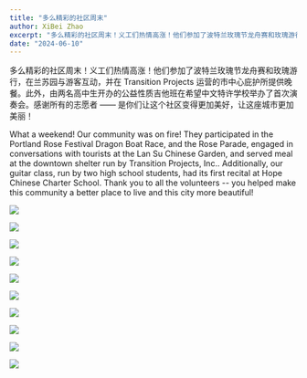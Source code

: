 ```yaml
---
title: "多么精彩的社区周末"
author: XiBei Zhao
excerpt: "多么精彩的社区周末！义工们热情高涨！他们参加了波特兰玫瑰节龙舟赛和玫瑰游行，在兰苏园与游客互动，并在 Transition Projects 运营的市中心庇护所提供晚餐。此外，由两名高中生开办的公益性质吉他班在希望中文特许学校举办了首次演奏会。感谢所有的志愿者 —— 是你们让这个社区变得更加美好，让这座城市更加美丽！"
date: "2024-06-10"
---
```


多么精彩的社区周末！义工们热情高涨！他们参加了波特兰玫瑰节龙舟赛和玫瑰游行，在兰苏园与游客互动，并在 Transition Projects 运营的市中心庇护所提供晚餐。此外，由两名高中生开办的公益性质吉他班在希望中文特许学校举办了首次演奏会。感谢所有的志愿者 —— 是你们让这个社区变得更加美好，让这座城市更加美丽！

What a weekend! Our community was on fire! They participated in the Portland Rose Festival Dragon Boat Race, and the Rose Parade, engaged in conversations with tourists at the Lan Su Chinese Garden, and served meal at the downtown shelter run by Transition Projects, Inc.. Additionally, our guitar class, run by two high school students, had its first recital at Hope Chinese Charter School. Thank you to all the volunteers -- you helped make this community a better place to live and this city more beautiful!

![](https://res.cloudinary.com/dhngj18do/image/upload/f_auto,q_auto/v1/images/448152318_449740881024333_1938320689014832995_n)

![](https://res.cloudinary.com/dhngj18do/image/upload/f_auto,q_auto/v1/images/448116225_449742371024184_8284699417321931279_n_1)

![](https://res.cloudinary.com/dhngj18do/image/upload/f_auto,q_auto/v1/images/448079773_449741094357645_2119690534054210499_n)

![](https://res.cloudinary.com/dhngj18do/image/upload/f_auto,q_auto/v1/images/448234700_449741007690987_8169695183701916539_n_1)

![](https://res.cloudinary.com/dhngj18do/image/upload/f_auto,q_auto/v1/images/448152879_449740864357668_984205621321186204_n)

![](https://res.cloudinary.com/dhngj18do/image/upload/f_auto,q_auto/v1/images/448155954_449741054357649_393049214356364321_n_1)

![](https://res.cloudinary.com/dhngj18do/image/upload/f_auto,q_auto/v1/images/448154379_449740841024337_7478414001679979180_n)

![](https://res.cloudinary.com/dhngj18do/image/upload/f_auto,q_auto/v1/images/448146249_449741021024319_5712397290564841958_n_1)

![](https://res.cloudinary.com/dhngj18do/image/upload/f_auto,q_auto/v1/images/448117981_449742377690850_4459353502515311477_n_1)

![](https://res.cloudinary.com/dhngj18do/image/upload/f_auto,q_auto/v1/images/448114957_449741081024313_5231744643981316074_n)
